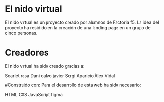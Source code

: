 # El nido virtual 

El nido virtual es un proyecto creado por alumnos de Factoria f5. La idea del proyecto ha residido en la creación de una landing page en un grupo de cinco personas.

# Creadores
El nido virtual ha sido creado gracias a:

Scarlet rosa
Dani calvo
javier
Sergi Aparicio
Àlex Vidal

#Construido con:
Para el desarrollo de esta web ha sido necesario:

HTML
CSS
JavaScript
figma



